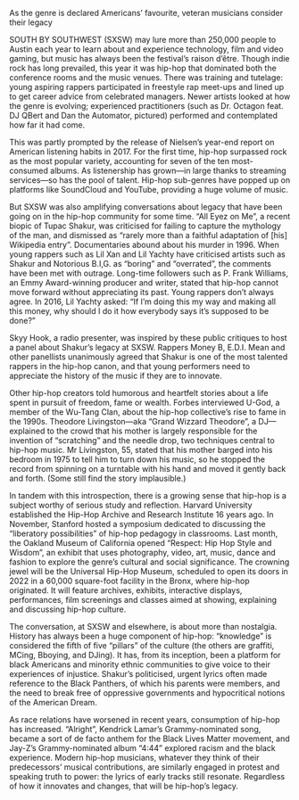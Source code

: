 As the genre is declared Americans’ favourite, veteran musicians consider their legacy

SOUTH BY SOUTHWEST (SXSW) may lure more than 250,000 people to Austin each year to learn about and experience technology, film and video gaming, but music has always been the festival’s raison d’être. Though indie rock has long prevailed, this year it was hip-hop that dominated both the conference rooms and the music venues. There was training and tutelage: young aspiring rappers participated in freestyle rap meet-ups and lined up to get career advice from celebrated managers. Newer artists looked at how the genre is evolving; experienced practitioners (such as Dr. Octagon feat. DJ QBert and Dan the Automator, pictured) performed and contemplated how far it had come.

This was partly prompted by the release of Nielsen’s year-end report on American listening habits in 2017. For the first time, hip-hop surpassed rock as the most popular variety, accounting for seven of the ten most-consumed albums. As listenership has grown—in large thanks to streaming services—so has the pool of talent. Hip-hop sub-genres have popped up on platforms like SoundCloud and YouTube, providing a huge volume of music.

But SXSW was also amplifying conversations about legacy that have been going on in the hip-hop community for some time. “All Eyez on Me”, a recent biopic of Tupac Shakur, was criticised for failing to capture the mythology of the man, and dismissed as “rarely more than a faithful adaptation of [his] Wikipedia entry”. Documentaries abound about his murder in 1996. When young rappers such as Lil Xan and Lil Yachty have criticised artists such as Shakur and Notorious B.I,G. as “boring” and “overrated”, the comments have been met with outrage. Long-time followers such as P. Frank Williams, an Emmy Award-winning producer and writer, stated that hip-hop cannot move forward without appreciating its past. Young rappers don’t always agree. In 2016, Lil Yachty asked: “If I’m doing this my way and making all this money, why should I do it how everybody says it’s supposed to be done?”

Skyy Hook, a radio presenter, was inspired by these public critiques to host a panel about Shakur’s legacy at SXSW. Rappers Money B, E.D.I. Mean and other panellists unanimously agreed that Shakur is one of the most talented rappers in the hip-hop canon, and that young performers need to appreciate the history of the music if they are to innovate.

Other hip-hop creators told humorous and heartfelt stories about a life spent in pursuit of freedom, fame or wealth. Forbes interviewed U-God, a member of the Wu-Tang Clan, about the hip-hop collective’s rise to fame in the 1990s. Theodore Livingston—aka “Grand Wizzard Theodore”, a DJ—explained to the crowd that his mother is largely responsible for the invention of “scratching” and the needle drop, two techniques central to hip-hop music. Mr Livingston, 55, stated that his mother barged into his bedroom in 1975 to tell him to turn down his music, so he stopped the record from spinning on a turntable with his hand and moved it gently back and forth. (Some still find the story implausible.)

In tandem with this introspection, there is a growing sense that hip-hop is a subject worthy of serious study and reflection. Harvard University established the Hip-Hop Archive and Research Institute 16 years ago. In November, Stanford hosted a symposium dedicated to discussing the “liberatory possibilities” of hip-hop pedagogy in classrooms. Last month, the Oakland Museum of California opened “Respect: Hip Hop Style and Wisdom”, an exhibit that uses photography, video, art, music, dance and fashion to explore the genre’s cultural and social significance. The crowning jewel will be the Universal Hip-Hop Museum, scheduled to open its doors in 2022 in a 60,000 square-foot facility in the Bronx, where hip-hop originated. It will feature archives, exhibits, interactive displays, performances, film screenings and classes aimed at showing, explaining and discussing hip-hop culture.

The conversation, at SXSW and elsewhere, is about more than nostalgia. History has always been a huge component of hip-hop: “knowledge” is considered the fifth of five “pillars” of the culture (the others are graffiti, MCing, Bboying, and DJing). It has, from its inception, been a platform for black Americans and minority ethnic communities to give voice to their experiences of injustice. Shakur’s politicised, urgent lyrics often made reference to the Black Panthers, of which his parents were members, and the need to break free of oppressive governments and hypocritical notions of the American Dream.

As race relations have worsened in recent years, consumption of hip-hop has increased. “Alright”, Kendrick Lamar’s Grammy-nominated song, became a sort of de facto anthem for the Black Lives Matter movement, and Jay-Z’s Grammy-nominated album “4:44” explored racism and the black experience. Modern hip-hop musicians, whatever they think of their predecessors’ musical contributions, are similarly engaged in protest and speaking truth to power: the lyrics of early tracks still resonate. Regardless of how it innovates and changes, that will be hip-hop’s legacy.
